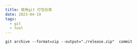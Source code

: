 ```yaml
---
title: 使用git 打包仓库
date: 2023-04-19
tags:
  - git
  - tool
---
```


```Shell
git archive --format=zip --output="./release.zip"  commit
```

